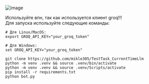 ![image](https://github.com/user-attachments/assets/522509ef-f925-4c83-a7a0-192272d1ff18)  

Используйте впн, так как используется клиент groq!!!  
Для запуска используйте следующие команды:  

```
# Для Linux/MacOS:  
export GROQ_API_KEY="your_groq_token"  

# Для Windows:    
set GROQ_API_KEY="your_groq_token"  

git clone https://github.com/mikle305/TestTask_CurrentTimeLlm  
python -m venv .venv && source .venv/bin/activate  
python -m venv .venv && source .venv/Scripts/activate  
pip install -r requirements.txt  
python bot.py
``` 
